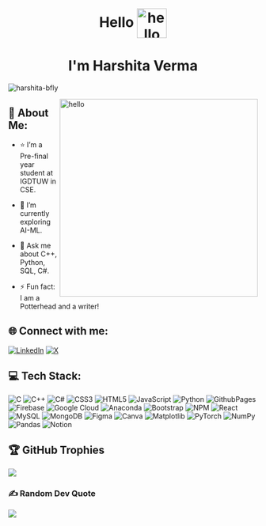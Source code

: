 <!--[MasterHead](https://pbs.twimg.com/profile_banners/1520056527465639936/1657176091/1080x360)-->
<h1 align="center">Hello <img align = "center" width = "60" src = "https://user-images.githubusercontent.com/74038190/216120974-24a76b31-7f39-41f1-a38f-b3c1377cc612.png" alt = "hello" /> </h1>
<h1 align="center">I'm Harshita Verma </h1>
<!--<h3 align="center"> Python || ML</h3>
<!-- <img align="right" alt="image" width="400" src="https://wallpaperaccess.com/full/4767780.jpg">
 -->

<p align="left"> <img src="https://komarev.com/ghpvc/?username=harshita-bfly&label=Profile%20views&color=0e75b6&style=flat" alt="harshita-bfly" /> </p>


<!--p align="left"> <a href="https://twitter.com/harshita_bfly" target="blank"><img src="https://img.shields.io/twitter/follow/harshita_bfly?logo=twitter&style=for-the-badge" alt="harshita_bfly" /></a> </p--> 

<!-- <img align = "right" width = "400" src = "https://user-images.githubusercontent.com/74038190/212747903-e9bdf048-2dc8-41f9-b973-0e72ff07bfba.gif" alt = "hello" />-->
  <img align = "right" width = "400" src = "https://github.com/harshita-bfly/harshita-bfly/assets/100403649/38606f50-7c19-43bd-a579-40dd4a5125b1" alt = "hello" />

 ## 💫 About Me:
- :star: I’m a Pre-final year student at IGDTUW in CSE.

- 🌱 I’m currently exploring AI-ML.

- 💬 Ask me about C++, Python, SQL, C#.

- ⚡ Fun fact: I am a Potterhead and a writer!


## 🌐 Connect with me:
[![LinkedIn](https://img.shields.io/badge/LinkedIn-%230077B5.svg?logo=linkedin&logoColor=white)](https://linkedin.com/in/harshita-bfly) [![X](https://img.shields.io/badge/X-black.svg?logo=X&logoColor=white)](https://x.com/harshita_bfly) 


## 💻 Tech Stack:
![C](https://img.shields.io/badge/c-%2300599C.svg?style=plastic&logo=c&logoColor=white) ![C++](https://img.shields.io/badge/c++-%2300599C.svg?style=plastic&logo=c%2B%2B&logoColor=white) ![C#](https://img.shields.io/badge/c%23-%23239120.svg?style=plastic&logo=csharp&logoColor=white) ![CSS3](https://img.shields.io/badge/css3-%231572B6.svg?style=plastic&logo=css3&logoColor=white) ![HTML5](https://img.shields.io/badge/html5-%23E34F26.svg?style=plastic&logo=html5&logoColor=white) ![JavaScript](https://img.shields.io/badge/javascript-%23323330.svg?style=plastic&logo=javascript&logoColor=%23F7DF1E) ![Python](https://img.shields.io/badge/python-3670A0?style=plastic&logo=python&logoColor=ffdd54) ![GithubPages](https://img.shields.io/badge/github%20pages-121013?style=plastic&logo=github&logoColor=white) ![Firebase](https://img.shields.io/badge/firebase-%23039BE5.svg?style=plastic&logo=firebase) ![Google Cloud](https://img.shields.io/badge/GoogleCloud-%234285F4.svg?style=plastic&logo=google-cloud&logoColor=white) ![Anaconda](https://img.shields.io/badge/Anaconda-%2344A833.svg?style=plastic&logo=anaconda&logoColor=white) ![Bootstrap](https://img.shields.io/badge/bootstrap-%238511FA.svg?style=plastic&logo=bootstrap&logoColor=white) ![NPM](https://img.shields.io/badge/NPM-%23CB3837.svg?style=plastic&logo=npm&logoColor=white) ![React](https://img.shields.io/badge/react-%2320232a.svg?style=plastic&logo=react&logoColor=%2361DAFB) ![MySQL](https://img.shields.io/badge/mysql-%2300000f.svg?style=plastic&logo=mysql&logoColor=white) ![MongoDB](https://img.shields.io/badge/MongoDB-%234ea94b.svg?style=plastic&logo=mongodb&logoColor=white) ![Figma](https://img.shields.io/badge/figma-%23F24E1E.svg?style=plastic&logo=figma&logoColor=white) ![Canva](https://img.shields.io/badge/Canva-%2300C4CC.svg?style=plastic&logo=Canva&logoColor=white) ![Matplotlib](https://img.shields.io/badge/Matplotlib-%23ffffff.svg?style=plastic&logo=Matplotlib&logoColor=black) ![PyTorch](https://img.shields.io/badge/PyTorch-%23EE4C2C.svg?style=plastic&logo=PyTorch&logoColor=white) ![NumPy](https://img.shields.io/badge/numpy-%23013243.svg?style=plastic&logo=numpy&logoColor=white) ![Pandas](https://img.shields.io/badge/pandas-%23150458.svg?style=plastic&logo=pandas&logoColor=white) ![Notion](https://img.shields.io/badge/Notion-%23000000.svg?style=plastic&logo=notion&logoColor=white)


## 🏆 GitHub Trophies
![](https://github-profile-trophy.vercel.app/?username=harshita-bfly&theme=juicyfresh&no-frame=false&no-bg=false&margin-w=4)

<!-- # 📊 GitHub Stats:
![](https://github-readme-stats.vercel.app/api?username=harshita-bfly&theme=dark&hide_border=false&include_all_commits=false&count_private=false)<br/>
![](https://github-readme-streak-stats.herokuapp.com/?user=harshita-bfly&theme=dark&hide_border=false)<br/>
![](https://github-readme-stats.vercel.app/api/top-langs/?username=harshita-bfly&theme=dark&hide_border=false&include_all_commits=false&count_private=false&layout=compact)
 -->

### ✍️ Random Dev Quote
![](https://quotes-github-readme.vercel.app/api?type=horizontal&theme=dark)

<!--[![Ashutosh's github activity graph](https://github-readme-activity-graph.vercel.app/graph?username=harshita-bfly&bg_color=0d0d0d&color=f8f7f8&line=ffffff&point=e9d607&area=true&hide_border=true)](https://github.com/ashutosh00710/github-readme-activity-graph)-->

<!-- <img  align = "center" src = "https://user-images.githubusercontent.com/74038190/212744287-14f66c13-5458-40dc-9244-8ff533fc8f4a.gif" alt = "hello" /> -->


 



<!--![octocat-1704397896407](https://github.com/harshita-bfly/harshita-bfly/assets/100403649/38606f50-7c19-43bd-a579-40dd4a5125b1)-->

 

  

